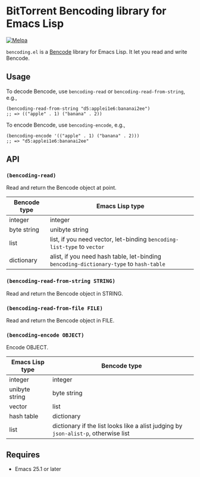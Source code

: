# BitTorrent Bencoding library for Emacs Lisp
[![Melpa](https://melpa.org/packages/bencoding-badge.svg)](https://melpa.org/#/bencoding)

`bencoding.el` is a [Bencode](https://en.wikipedia.org/wiki/Bencode) library for
Emacs Lisp. It let you read and write Bencode.

## Usage

To decode Bencode, use `bencoding-read` or `bencoding-read-from-string`, e.g.,

``` emacs-lisp
(bencoding-read-from-string "d5:applei1e6:bananai2ee")
;; => (("apple" . 1) ("banana" . 2))
```

To encode Bencode, use `bencoding-encode`, e.g.,

``` emacs-lisp
(bencoding-encode '(("apple" . 1) ("banana" . 2)))
;; => "d5:applei1e6:bananai2ee"
```

## API

### `(bencoding-read)`

Read and return the Bencode object at point.

| Bencode type | Emacs Lisp type                                                                      |
|--------------|--------------------------------------------------------------------------------------|
| integer      | integer                                                                              |
| byte string  | unibyte string                                                                       |
| list         | list, if you need vector, let-binding `bencoding-list-type` to `vector`                |
| dictionary   | alist, if you need hash table, let-binding `bencoding-dictionary-type` to `hash-table` |

### `(bencoding-read-from-string STRING)`

Read and return the Bencode object in STRING.

### `(bencoding-read-from-file FILE)`

Read and return the Bencode object in FILE.


### `(bencoding-encode OBJECT)`

Encode OBJECT.

| Emacs Lisp type | Bencode type                                                                        |
|-----------------|-------------------------------------------------------------------------------------|
| integer         | integer                                                                             |
| unibyte string  | byte string                                                                         |
| vector          | list                                                                                |
| hash table      | dictionary                                                                          |
| list            | dictionary if the list looks like a alist judging by `json-alist-p`, otherwise list |


## Requires

- Emacs 25.1 or later
